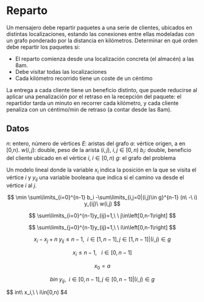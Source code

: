 # Reparto

Un mensajero debe repartir paquetes a una serie de clientes, ubicados en distintas localizaciones, estando las conexiones entre ellas modeladas con un grafo ponderado por la distancia en kilómetros. Determinar en qué orden debe repartir los paquetes si:

 - El reparto comienza desde una localización concreta (el almacén) a las 8am.
 - Debe visitar todas las localizaciones
 - Cada kilómetro recorrido tiene un coste de un céntimo

La entrega a cada cliente tiene un beneficio distinto, que puede reducirse al aplicar una penalización por el retraso en la recepción del paquete: el repartidor tarda un minuto en recorrer cada kilómetro, y cada cliente penaliza con un céntimo/min de retraso (a contar desde las 8am).

## Datos

$n$: entero, número de vértices
$E$: aristas del grafo
$a$: vértice origen, a en [0,n).
$w(i,j)$: double, peso de la arista $(i,j)$, $i,j \in [0,n)$
$b_i$: double, beneficio del cliente ubicado en el vértice $i$, $i \in [0,n)$
$g$: el grafo del problema


Un modelo lineal donde la variable $x_i$ indica la posición en la que se visita el vértice $i$ y $y_{ij}$ una variable booleana que indica si el camino va desde el vértice $i$ al $j$.

$$ \min \sum\limits_{i=0}^{n-1} b_i -\sum\limits_{i,j=0|(i,j)\in g}^{n-1} (n\ -\ i) y_{ij}\ w(i,j) $$

$$ \sum\limits_{i=0}^{n-1}y_{ij}=1,\ \ j\in\left[0,n-1\right] $$

$$ \sum\limits_{j=0}^{n-1}y_{ij}=1,\ \ i\in\left[0,n-1\right] $$

$$ x_i-x_j+n\ y_{ij}\le n-1,\ \ i\in\left[1,n-1\right],j\in\left[1,n-1\right]|(i,j)\in g $$

$$ x_i\le n-1,\ \ \ i\in\left[0,n-1\right] $$

$$x_0=a $$

$$ bin\ y_{ij},\ \ i\in\left[0,n-1\right],j\in\left[0,n-1\right]|(i,j)\in g $$

$$ int\ x_i,\ \ i\in[0,n) $4
